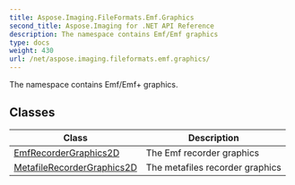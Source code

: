 ```yaml
---
title: Aspose.Imaging.FileFormats.Emf.Graphics
second_title: Aspose.Imaging for .NET API Reference
description: The namespace contains Emf/Emf graphics
type: docs
weight: 430
url: /net/aspose.imaging.fileformats.emf.graphics/
---
```

The namespace contains Emf/Emf+ graphics.

## Classes

| Class | Description |
| --- | --- |
| [EmfRecorderGraphics2D](./emfrecordergraphics2d/) | The Emf recorder graphics |
| [MetafileRecorderGraphics2D](./metafilerecordergraphics2d/) | The metafiles recorder graphics |


